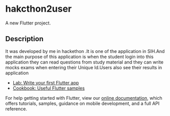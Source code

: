 # hakcthon2user

A new Flutter project.

## Description

It was developed by me in hackethon .It is one of the application in SIH.And the main purpose of this application is when the student login into this application they can read questions from study material and they can write mocks exams when entering their Unique Id.Users also see their results in application

- [Lab: Write your first Flutter app](https://flutter.dev/docs/get-started/codelab)
- [Cookbook: Useful Flutter samples](https://flutter.dev/docs/cookbook)

For help getting started with Flutter, view our
[online documentation](https://flutter.dev/docs), which offers tutorials,
samples, guidance on mobile development, and a full API reference.
